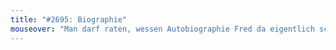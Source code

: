 ```yaml
---
title: "#2695: Biographie"
mouseover: "Man darf raten, wessen Autobiographie Fred da eigentlich schreibt."
---
```

